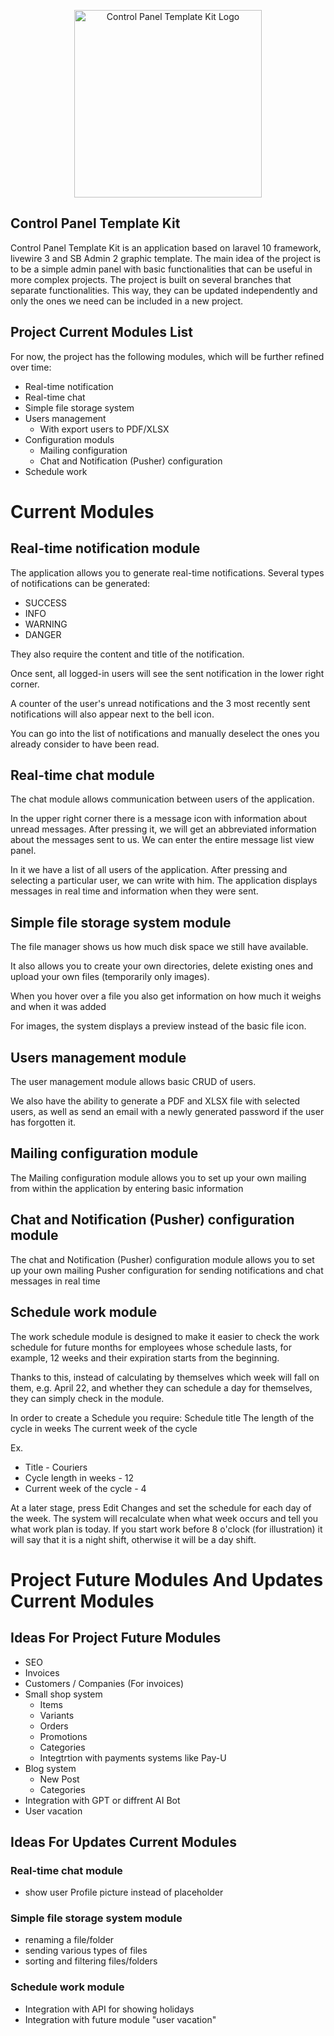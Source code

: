 <p align="center"><a href="https://control-panel-template-kit.rogulski-robert.pl/login" target="_blank">
  <img src="https://control-panel-template-kit.rogulski-robert.pl/images/logo-ControlPanel.png" width="300" alt="Control Panel Template Kit Logo"></a></p>

## Control Panel Template Kit

Control Panel Template Kit is an application based on laravel 10 framework, livewire 3 and SB Admin 2 graphic template. The main idea of the project is to be a simple admin panel with basic functionalities that can be useful in more complex projects. The project is built on several branches that separate functionalities. This way, they can be updated independently and only the ones we need can be included in a new project.

## Project Current Modules List

For now, the project has the following modules, which will be further refined over time:

- Real-time notification
- Real-time chat
- Simple file storage system
- Users management
  - With export users to PDF/XLSX
- Configuration moduls
  - Mailing configuration
  - Chat and Notification (Pusher) configuration
- Schedule work


# Current Modules

## Real-time notification module
The application allows you to generate real-time notifications. Several types of notifications can be generated:
- SUCCESS
- INFO
- WARNING
- DANGER
  
They also require the content and title of the notification.

Once sent, all logged-in users will see the sent notification in the lower right corner. 

A counter of the user's unread notifications and the 3 most recently sent notifications will also appear next to the bell icon.

You can go into the list of notifications and manually deselect the ones you already consider to have been read.


## Real-time chat module
The chat module allows communication between users of the application.

In the upper right corner there is a message icon with information about unread messages. After pressing it, we will get an abbreviated information about the messages sent to us. We can enter the entire message list view panel.

In it we have a list of all users of the application. After pressing and selecting a particular user, we can write with him. The application displays messages in real time and information when they were sent.


## Simple file storage system module
The file manager shows us how much disk space we still have available. 

It also allows you to create your own directories, delete existing ones and upload your own files (temporarily only images). 

When you hover over a file you also get information on how much it weighs and when it was added

For images, the system displays a preview instead of the basic file icon.

## Users management module
The user management module allows basic CRUD of users. 

We also have the ability to generate a PDF and XLSX file with selected users, as well as send an email with a newly generated password if the user has forgotten it.

## Mailing configuration module
The Mailing configuration module allows you to set up your own mailing from within the application by entering basic information


## Chat and Notification (Pusher) configuration module
The chat and Notification (Pusher) configuration module allows you to set up your own mailing Pusher configuration for sending notifications and chat messages in real time

## Schedule work module
The work schedule module is designed to make it easier to check the work schedule for future months for employees whose schedule lasts, for example, 12 weeks and their expiration starts from the beginning.

Thanks to this, instead of calculating by themselves which week will fall on them, e.g. April 22, and whether they can schedule a day for themselves, they can simply check in the module.

In order to create a Schedule you require:
Schedule title 
The length of the cycle in weeks
The current week of the cycle

Ex. 
- Title - Couriers
- Cycle length in weeks - 12
- Current week of the cycle - 4

At a later stage, press Edit Changes and set the schedule for each day of the week. The system will recalculate when what week occurs and tell you what work plan is today. If you start work before 8 o'clock (for illustration) it will say that it is a night shift, otherwise it will be a day shift.

# Project Future Modules And Updates Current Modules
## Ideas For Project Future Modules
- SEO
- Invoices
- Customers / Companies (For invoices)
- Small shop system
  - Items
  - Variants
  - Orders
  - Promotions
  - Categories
  - Integtrtion with payments systems like Pay-U
- Blog system
  - New Post
  - Categories
- Integration with GPT or diffrent AI Bot
- User vacation
  
## Ideas For Updates Current Modules

### Real-time chat module
- show user Profile picture instead of placeholder
 
### Simple file storage system module
- renaming a file/folder
- sending various types of files
- sorting and filtering files/folders

### Schedule work module
- Integration with API for showing holidays
- Integration with future module "user vacation"
